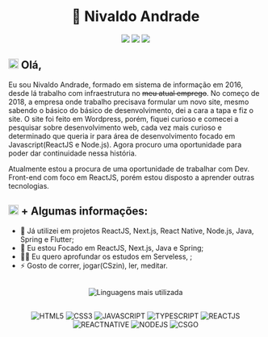 <h1 align="center">🧑 Nivaldo Andrade</h1>

<p align="center">
	<a href="https://www.linkedin.com/in/nivaldo-andrade"><img src="https://img.shields.io/badge/-LinkedIn-blue?style=flat-square&logo=linkedin"></img></a>
	<a href="https://api.whatsapp.com/send?phone=+5511984784784"><img src="https://img.shields.io/badge/-whatsapp-25d366&labelColor=white?style=flat-square&logo=Whatsapp&logoColor=white"></img></a>
	<a href="mailto:nivaldoandradef@gmail.com"><img src="https://img.shields.io/badge/-gmail-red?style=flat-square&logo=gmail&logoColor=white"></img></a>
</p>

<h2> 
	<img height="20px" src="https://raw.githubusercontent.com/seanprashad/slackmoji/master/emoji/blob/blob-wave-gif.gif" alt="Ola" />
	Olá,
</h2>
<p>
Eu sou Nivaldo Andrade, formado em sistema de informação em 2016, desde lá trabalho com infraestrutura no <span style="text-decoration-line: line-through">meu atual emprego</span>. No começo de 2018, a empresa onde trabalho precisava formular um novo site, mesmo sabendo o básico do básico de desenvolvimento, dei a cara a tapa e fiz o site. O site foi feito em Wordpress, porém, fiquei curioso e comecei a pesquisar sobre desenvolvimento web, cada vez mais curioso e determinado que queria ir para área de desenvolvimento focado em Javascript(ReactJS e Node.js). Agora procuro uma oportunidade para poder dar continuidade nessa história.
</p>
<p>Atualmente estou a procura de uma oportunidade de trabalhar com Dev. Front-end com foco em ReactJS, porém estou disposto a aprender outras tecnologias.</p>

<h2> 
	<img height="20px" src="https://raw.githubusercontent.com/seanprashad/slackmoji/master/emoji/blob-sign/blob-sign-wait.png" alt="Espere" />
	+ Algumas informações:
</h2>

<ul>
	<li>
		🔭 Já utilizei em projetos ReactJS, Next.js, React Native, Node.js, Java, Spring e Flutter;
	</li>
	<li>
		🌱 Eu estou Focado em ReactJS, Next.js, Java e Spring;
	</li>
	<li>
		👨‍💻 Eu quero aprofundar os estudos em Serveless, ;
	</li>
	<li>
		⚡ Gosto de correr, jogar(CSzin), ler, meditar.
	</li>
</ul>

<p align="center" style="padding: 16px"> 
	<img src="https://github-readme-stats.vercel.app/api/top-langs/?username=nivaldoandrade&hide=html&layout=compact&theme=dracula" alt="Linguagens mais utilizada">
</p>

<p align="center">
	<img src="https://img.shields.io/badge/HTML5-E34F26?style=for-the-badge&logo=html5&logoColor=white" alt="HTML5" />
	<img src="https://img.shields.io/badge/CSS3-1572B6?style=for-the-badge&logo=css3&logoColor=white" alt="CSS3" />
	<img src="https://img.shields.io/badge/JavaScript-323330?style=for-the-badge&logo=javascript&logoColor=F7DF1E" alt="JAVASCRIPT" />
	<img src="https://img.shields.io/badge/TypeScript-007ACC?style=for-the-badge&logo=typescript&logoColor=white" alt="TYPESCRIPT" />
	<img src="https://img.shields.io/badge/React-20232A?style=for-the-badge&logo=react&logoColor=61DAFB" alt="REACTJS" />
	<img src="https://img.shields.io/badge/React_Native-20232A?style=for-the-badge&logo=react&logoColor=61DAFB" alt="REACTNATIVE" />
	<img src="https://img.shields.io/badge/Node.js-43853D?style=for-the-badge&logo=node.js&logoColor=white" alt="NODEJS" />
	<img src="https://img.shields.io/badge/Counter_Strike-000000?style=for-the-badge&logo=counter-strike&logoColor=white" alt="CSGO" />
</p>

